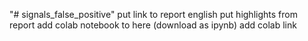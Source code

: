 "# signals_false_positive" 
put link to report english
put highlights from report
add colab notebook to here (download as ipynb) 
add colab link
